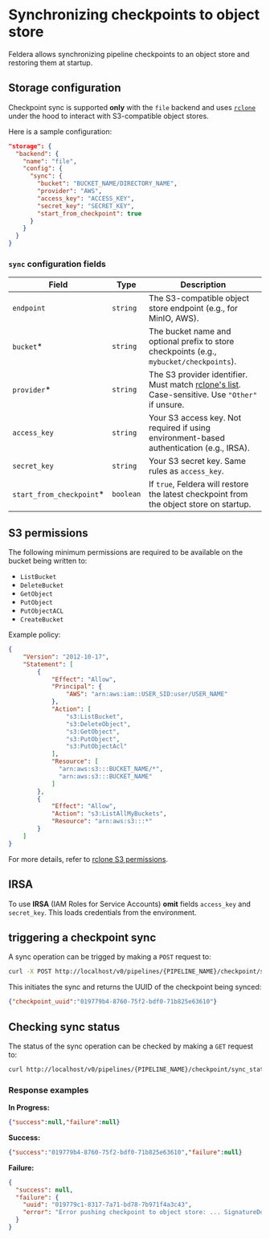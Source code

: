 # Synchronizing checkpoints to object store

Feldera allows synchronizing pipeline checkpoints to an object store and
restoring them at startup.

## Storage configuration

Checkpoint sync is supported **only** with the `file` backend and uses
[`rclone`](https://rclone.org/) under the hood to interact with S3-compatible
object stores.

Here is a sample configuration:

```json
"storage": {
  "backend": {
    "name": "file",
    "config": {
      "sync": {
        "bucket": "BUCKET_NAME/DIRECTORY_NAME",
        "provider": "AWS",
        "access_key": "ACCESS_KEY",
        "secret_key": "SECRET_KEY",
        "start_from_checkpoint": true
      }
    }
  }
}
```

### `sync` configuration fields

| Field                     | Type      | Description                                                                                                                        |
| ------------------------- | --------- | ---------------------------------------------------------------------------------------------------------------------------------- |
| `endpoint`                | `string`  | The S3-compatible object store endpoint (e.g., for MinIO, AWS).                                                                    |
| `bucket`\*                | `string`  | The bucket name and optional prefix to store checkpoints (e.g., `mybucket/checkpoints`).                                           |
| `provider`\*              | `string`  | The S3 provider identifier. Must match [rclone's list](https://rclone.org/s3/#providers). Case-sensitive. Use `"Other"` if unsure. |
| `access_key`              | `string`  | Your S3 access key. Not required if using environment-based authentication (e.g., IRSA).                                           |
| `secret_key`              | `string`  | Your S3 secret key. Same rules as `access_key`.                                                                                    |
| `start_from_checkpoint`\* | `boolean` | If `true`, Feldera will restore the latest checkpoint from the object store on startup.                                            |

## S3 permissions

The following minimum permissions are required to be available on the bucket
being written to:

- `ListBucket`
- `DeleteBucket`
- `GetObject`
- `PutObject`
- `PutObjectACL`
- `CreateBucket`

Example policy:

```json
{
    "Version": "2012-10-17",
    "Statement": [
        {
            "Effect": "Allow",
            "Principal": {
                "AWS": "arn:aws:iam::USER_SID:user/USER_NAME"
            },
            "Action": [
                "s3:ListBucket",
                "s3:DeleteObject",
                "s3:GetObject",
                "s3:PutObject",
                "s3:PutObjectAcl"
            ],
            "Resource": [
              "arn:aws:s3:::BUCKET_NAME/*",
              "arn:aws:s3:::BUCKET_NAME"
            ]
        },
        {
            "Effect": "Allow",
            "Action": "s3:ListAllMyBuckets",
            "Resource": "arn:aws:s3:::*"
        }
    ]
}
```

For more details, refer to [rclone S3 permissions](https://rclone.org/s3/#s3-permissions).

## IRSA

To use **IRSA** (IAM Roles for Service Accounts) **omit** fields `access_key`
and `secret_key`. This loads credentials from the environment.

## triggering a checkpoint sync

A sync operation can be trigged by making a `POST` request to:

```bash
curl -X POST http://localhost/v0/pipelines/{PIPELINE_NAME}/checkpoint/sync
```

This initiates the sync and returns the UUID of the checkpoint being synced:

```json
{"checkpoint_uuid":"019779b4-8760-75f2-bdf0-71b825e63610"}
```

## Checking sync status

The status of the sync operation can be checked by making a `GET` request to:

```bash
curl http://localhost/v0/pipelines/{PIPELINE_NAME}/checkpoint/sync_status
```

### Response examples

**In Progress:**

```json
{"success":null,"failure":null}
```

**Success:**

```json
{"success":"019779b4-8760-75f2-bdf0-71b825e63610","failure":null}
```

**Failure:**

```json
{
  "success": null,
  "failure": {
    "uuid": "019779c1-8317-7a71-bd78-7b971f4a3c43",
    "error": "Error pushing checkpoint to object store: ... SignatureDoesNotMatch ..."
  }
}
```
